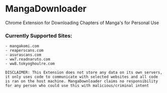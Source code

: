 # MangaDownloader
Chrome Extension for Downloading Chapters of Manga's for Personal Use

### Currently Supported Sites: 
```
- mangakomi.com
- reaperscans.com
- asurascans.com
- ww7.readnaruto.com
- ww8.tokyoghoulre.com

```
`DISCLAIMER: This Extension does not store any data on its own servers, it only uses code to communicate with selected websites and all code is ran on the host machine. MangaDownloader claims no responsibility for any person who could use this with malicious/criminal intent`
